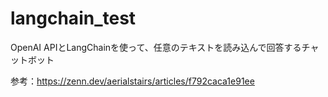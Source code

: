 # langchain_test
OpenAI APIとLangChainを使って、任意のテキストを読み込んで回答するチャットボット

参考：https://zenn.dev/aerialstairs/articles/f792caca1e91ee
